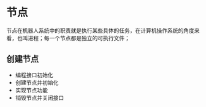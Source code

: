 # 节点  
  节点在机器人系统中的职责就是执行某些具体的任务，在计算机操作系统的角度来看，也叫进程；每一个节点都是独立的可执行文件；
## 创建节点  
- 编程接口初始化
- 创建节点并初始化
- 实现节点功能
- 销毁节点并关闭接口
